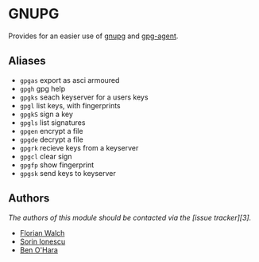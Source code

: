 GNUPG
=====

Provides for an easier use of [gnupg][1] and [gpg-agent][2].

Aliases
-------

  - `gpgas` export as asci armoured
  - `gpgh` gpg help
  - `gpgks` seach keyserver for a users keys
  - `gpgl` list keys, with fingerprints
  - `gpgkS` sign a key
  - `gpgls` list signatures
  - `gpgen` encrypt a file
  - `gpgde` decrypt a file
  - `gpgrk` recieve keys from a keyserver
  - `gpgcl` clear sign
  - `gpgfp` show fingerprint
  - `gpgsk` send keys to keyserver

Authors
-------

*The authors of this module should be contacted via the [issue tracker][3].*

  - [Florian Walch](https://github.com/fwalch)
  - [Sorin Ionescu](https://github.com/sorin-ionescu)
  - [Ben O'Hara](https://github.com/benohara)

[1]: http://www.gnupg.org
[1]: http://linux.die.net/man/1/gpg-agent
[2]: https://github.com/dotzsh/dotzsh/issues

